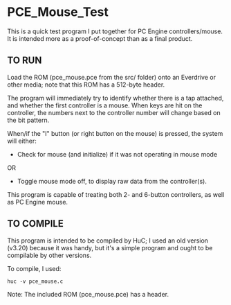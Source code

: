# PCE_Mouse_Test

This is a quick test program I put together for PC Engine controllers/mouse.
It is intended more as a proof-of-concept than as a final product.

## TO RUN

Load the ROM (pce_mouse.pce from the src/ folder) onto an Everdrive or other media;
note that this ROM has a 512-byte header.

The program will immediately try to identify whether there is a tap attached, and
whether the first controller is a mouse.  When keys are hit on the controller,
the numbers next to the controller number will change based on the bit pattern.

When/if the "I" button (or right button on the mouse) is pressed, the system will
either:
 - Check for mouse (and initialize) if it was not operating in mouse mode

 OR

 - Toggle mouse mode off, to display raw data from the controller(s).

This program is capable of treating both 2- and 6-button controllers, as well
as PC Engine mouse.


## TO COMPILE

This program is intended to be compiled by HuC; I used an old version (v3.20) because
it was handy, but it's a simple program and ought to be compilable by other versions.

To compile, I used:

```huc -v pce_mouse.c```

Note: The included ROM (pce_mouse.pce) has a header.

